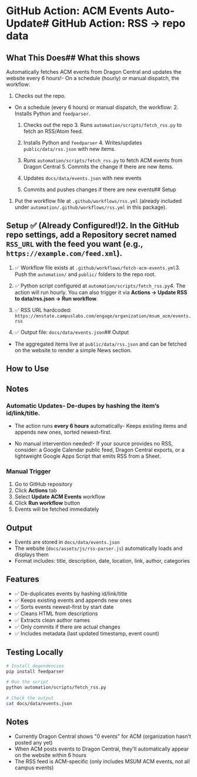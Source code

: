 # GitHub Action: ACM Events Auto-Update# GitHub Action: RSS → repo data



## What This Does## What this shows

Automatically fetches ACM events from Dragon Central and updates the website every 6 hours!- On a schedule (hourly) or manual dispatch, the workflow:

  1. Checks out the repo.

- On a schedule (every 6 hours) or manual dispatch, the workflow:  2. Installs Python and `feedparser`.

  1. Checks out the repo  3. Runs `automation/scripts/fetch_rss.py` to fetch an RSS/Atom feed.

  2. Installs Python and `feedparser`  4. Writes/updates `public/data/rss.json` with new items.

  3. Runs `automation/scripts/fetch_rss.py` to fetch ACM events from Dragon Central  5. Commits the change if there are new items.

  4. Updates `docs/data/events.json` with new events

  5. Commits and pushes changes if there are new events## Setup

1. Put the workflow file at `.github/workflows/rss.yml` (already included under `automation/.github/workflows/rss.yml` in this package).

## Setup ✅ (Already Configured!)2. In the GitHub repo settings, add a **Repository secret** named `RSS_URL` with the feed you want (e.g., `https://example.com/feed.xml`).

1. ✅ Workflow file exists at `.github/workflows/fetch-acm-events.yml`3. Push the `automation/` and `public/` folders to the repo root.

2. ✅ Python script configured at `automation/scripts/fetch_rss.py`4. The action will run hourly. You can also trigger it via **Actions → Update RSS to data/rss.json → Run workflow**.

3. ✅ RSS URL hardcoded: `https://mnstate.campuslabs.com/engage/organization/msum_acm/events.rss`

4. ✅ Output file: `docs/data/events.json`## Output

- The aggregated items live at `public/data/rss.json` and can be fetched on the website to render a simple News section.

## How to Use

## Notes

### Automatic Updates- De-dupes by hashing the item’s id/link/title.

- The action runs **every 6 hours** automatically- Keeps existing items and appends new ones, sorted newest-first.

- No manual intervention needed!- If your source provides no RSS, consider: a Google Calendar public feed, Dragon Central exports, or a lightweight Google Apps Script that emits RSS from a Sheet.


### Manual Trigger
1. Go to GitHub repository
2. Click **Actions** tab
3. Select **Update ACM Events** workflow
4. Click **Run workflow** button
5. Events will be fetched immediately

## Output
- Events are stored in `docs/data/events.json`
- The website (`docs/assets/js/rss-parser.js`) automatically loads and displays them
- Format includes: title, description, date, location, link, author, categories

## Features
- ✅ De-duplicates events by hashing id/link/title
- ✅ Keeps existing events and appends new ones
- ✅ Sorts events newest-first by start date
- ✅ Cleans HTML from descriptions
- ✅ Extracts clean author names
- ✅ Only commits if there are actual changes
- ✅ Includes metadata (last updated timestamp, event count)

## Testing Locally
```bash
# Install dependencies
pip install feedparser

# Run the script
python automation/scripts/fetch_rss.py

# Check the output
cat docs/data/events.json
```

## Notes
- Currently Dragon Central shows "0 events" for ACM (organization hasn't posted any yet)
- When ACM posts events to Dragon Central, they'll automatically appear on the website within 6 hours
- The RSS feed is ACM-specific (only includes MSUM ACM events, not all campus events)
